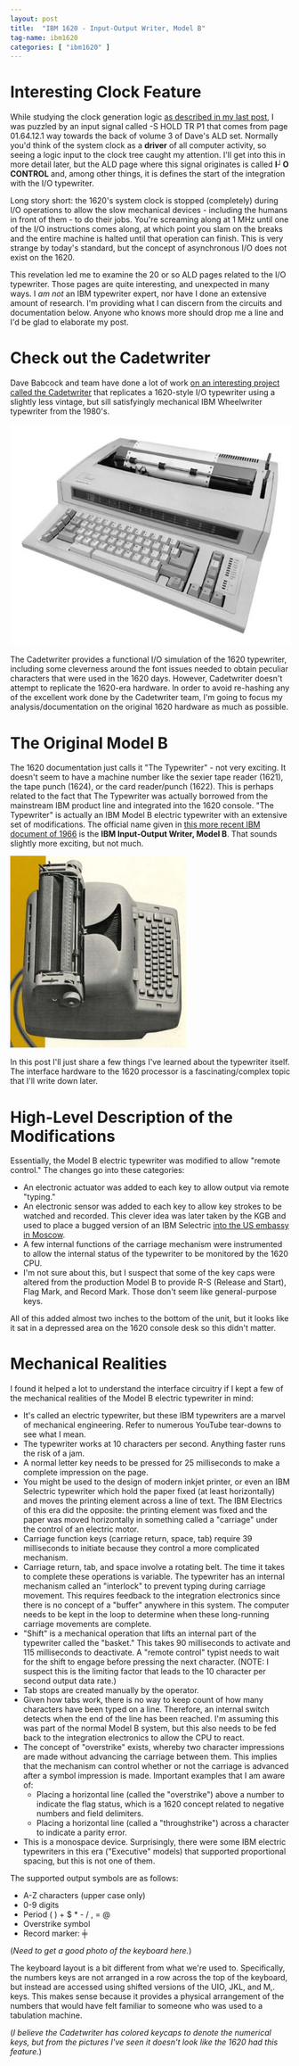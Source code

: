 ```yaml
---
layout: post
title:  "IBM 1620 - Input-Output Writer, Model B"
tag-name: ibm1620
categories: [ "ibm1620" ]
---
```


# Interesting Clock Feature

While studying the clock generation logic [as described in my last post](/ibm1620/2024/06/25/clocks-working.html), I was puzzled by an input signal called -S HOLD TR P1 that comes from 
page 01.64.12.1 way towards the back of volume 3 of Dave's ALD set. Normally you'd think of 
the system clock as a __driver__ of all computer activity, so seeing a logic input to the 
clock tree caught my 
attention. I'll get into this in more detail later, but the ALD page where this signal 
originates is called **I┘O CONTROL** and, among 
other things, it is defines the start of the integration with the I/O typewriter. 

Long story short: the 1620's system clock is stopped (completely) during I/O operations to allow 
the slow mechanical devices - including the humans in front of them - to do their jobs. You're screaming along at 1 MHz until one of the I/O instructions comes along, at which 
point you slam on the breaks and the entire machine is halted until that operation can finish. This 
is very strange by today's standard, but the concept of asynchronous I/O does not exist on 
the 1620. 

This revelation led me to examine the 20 or so ALD pages related to the I/O typewriter.  Those
pages are quite interesting, and unexpected in many ways. I _am not_ an IBM typewriter expert, 
nor have I done an extensive amount of research. I'm providing what I can discern from the circuits 
and documentation below. Anyone who knows more should drop me a line and 
I'd be glad to elaborate my post.

# Check out the Cadetwriter

Dave Babcock and team have done a lot of work [on an interesting project called the Cadetwriter](https://github.com/IBM-1620/Cadetwriter) that replicates a 1620-style I/O typewriter using a slightly less vintage, but sill satisfyingly mechanical IBM Wheelwriter typewriter from the 1980's.  

![Wheelwriter](/assets/images/cadetwriter-1.jpg)

The Cadetwriter provides a functional I/O simulation of the 1620 typewriter, including some cleverness 
around the font issues needed to obtain peculiar characters that were used in the 1620 days. However,
Cadetwriter doesn't attempt to replicate the 1620-era hardware.  In order to avoid re-hashing
any of the excellent work done by the Cadetwriter team, I'm going to focus my analysis/documentation
on the original 1620 hardware as much as possible. 

# The Original Model B

The 1620 documentation just calls it "The Typewriter" - not very exciting.  It doesn't seem 
to have a machine number 
like the sexier tape reader (1621), the tape punch (1624), or the card reader/punch (1622).  This is
perhaps related to the fact that The Typewriter was actually borrowed from the mainstream IBM 
product line and integrated into the 1620 console. "The Typewriter" is actually an IBM Model B
electric typewriter with an extensive set of modifications. The official name given 
in [this more recent IBM document of 1966](https://bitsavers.org/pdf/ibm/typewriter/model_b/540-0113-2_IBM_Input-Output_Writer_Model_B_Jan196df) is the **IBM Input-Output Writer, Model B**. That
sounds slightly more exciting, but not much.

![Model B](/assets/images/model-b-1.jpg)

In this post I'll just share a few things I've learned about the typewriter itself. The interface
hardware to the 1620 processor is a fascinating/complex topic that I'll write down later.  

# High-Level Description of the Modifications

Essentially, the Model B electric typewriter was modified to allow "remote control."  The changes
go into these categories:
* An electronic actuator was added to each key to allow output via remote "typing."
* An electronic sensor was added to each key to allow key strokes to be watched and recorded. This
clever idea was later taken by the KGB and used to place a bugged version of an IBM Selectric
[into the US embassy in Moscow](https://www.popularmechanics.com/military/a30370413/typewriter-bugging-cold-war/).
* A few internal functions of the carriage mechanism were instrumented to allow the internal status
of the typewriter to be monitored by the 1620 CPU.
* I'm not sure about this, but I suspect that some of the key caps were altered from the 
production Model B to provide R-S (Release and Start), Flag Mark, and Record Mark. Those
don't seem like general-purpose keys.

All of this added almost two inches to the bottom of the unit, but it looks like it sat in a depressed
area on the 1620 console desk so this didn't matter.

# Mechanical Realities

I found it helped a lot to understand the interface circuitry if I kept a few of the 
mechanical realities of the Model B electric typewriter in mind:

* It's called an electric typewriter, but these IBM typewriters are a marvel of mechanical 
engineering.  Refer to numerous YouTube tear-downs to see what I mean.
* The typewriter works at 10 characters per second.  Anything faster runs the risk of a 
jam.
* A normal letter key needs to be pressed for 25 milliseconds to make a complete impression
on the page.
* You might be used to the design of modern inkjet printer, or even an IBM Selectric typewriter 
which hold the paper fixed (at least horizontally) and moves the printing element 
across a line of text. The IBM Electrics of this era did the opposite: the printing element
was fixed and the paper was moved horizontally in something called a "carriage" under 
the control of an electric motor.
* Carriage function keys (carriage return, space, tab) require 39 milliseconds to initiate 
because they control a more complicated mechanism.
* Carriage return, tab, and space involve a rotating belt. The time it takes to complete these 
operations is variable. The typewriter has an internal mechanism called an "interlock" to 
prevent typing during carriage movement. This requires feedback to the integration electronics
since there is no concept of a "buffer" anywhere in this system. The computer needs to be kept in the 
loop to determine when these long-running carriage movements are complete.
* "Shift" is a mechanical operation that lifts an internal part of the typewriter 
called the "basket." This takes
90 milliseconds to activate and 115 milliseconds to deactivate. A "remote control" typist
needs to wait for the shift to engage before pressing the next character. (NOTE: 
I suspect this is the limiting
factor that leads to the 10 character per second output data rate.)
* Tab stops are created manually by the operator.
* Given how tabs work, there is no way to keep count of how many characters have been typed
on a line.  Therefore, an internal switch detects when the end of the line has been 
reached.  I'm assuming this 
was part of the normal Model B system, but this also needs to be fed back to the integration 
electronics to allow the CPU to react.
* The concept of "overstrike" exists, whereby two character impressions are made without advancing the carriage between them. This implies that the mechanism can control whether 
or not the carriage is advanced after a symbol impression is made. Important examples that I am aware of:
  * Placing a horizontal line (called the "overstrike") above a number to indicate the flag status, which is a 
  1620 concept related to negative numbers and field delimiters.
  * Placing a horizontal line (called a "throughstrike") across a character to indicate a parity error.
* This is a monospace device. Surprisingly, there were some IBM electric typewriters in this
era ("Executive" models) that supported proportional spacing, but this is not one of them.

The supported output symbols are as follows:

* A-Z characters (upper case only)
* 0-9 digits
* Period ( ) + $ * - / , = @
* Overstrike symbol
* Record marker: ╪

(_Need to get a good photo of the keyboard here._)

The keyboard layout is a bit different from what we're used to. Specifically, the numbers keys
are not arranged in a row across the top of the keyboard, but instead are accessed using 
shifted versions of the UIO, JKL, and M,. keys.  This makes sense because it provides a 
physical arrangement of the numbers that would have felt familiar to someone who was used to
a tabulation machine. 

(_I believe the Cadetwriter has colored keycaps to denote the numerical 
keys, but from the pictures I've seen it doesn't look like the 1620 had this feature._)